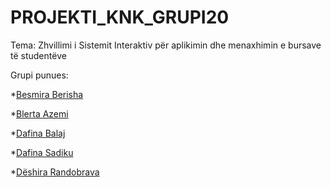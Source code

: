# PROJEKTI_KNK_GRUPI20
Tema: Zhvillimi i Sistemit Interaktiv për aplikimin dhe menaxhimin e bursave të studentëve

Grupi punues: 

*[Besmira Berisha](github.com/Besmira75)

*[Blerta Azemi](github.com/bl3rt4)

*[Dafina Balaj](github.com/daf1na)

*[Dafina Sadiku](github.com/dafiinaa)

*[Dëshira Randobrava](github.com/d3shira)

